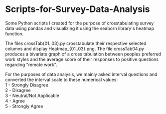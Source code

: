 # Scripts-for-Survey-Data-Analysis
Some Python scripts I created for the purpose of crosstabulating survey data using pandas and visualizing it using the seaborn library's heatmap function.

The files crossTab{01..03}.py crosstabulate their respective selected columns and display Heatmap_{01..03}.png. The file crossTab04.py produces a bivariate graph of a cross tabulation between peoples preferred work styles and the average score of their responses to positive questions regarding "remote work".

For the purposes of data analysis, we mainly asked interval questions and converted the interval scale to these numerical values:\
  1 - Strongly Disagree\
  2 - Disagree\
  3 - Neutral/Not Applicable\
  4 - Agree\
  5 - Strongly Agree
